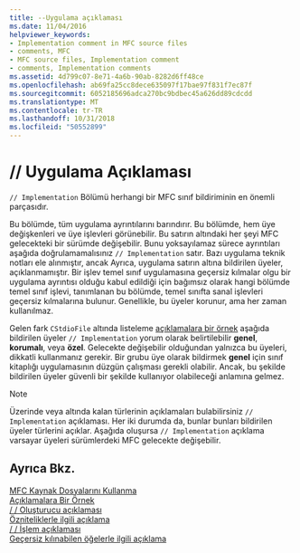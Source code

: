 ```yaml
---
title: --Uygulama açıklaması
ms.date: 11/04/2016
helpviewer_keywords:
- Implementation comment in MFC source files
- comments, MFC
- MFC source files, Implementation comment
- comments, Implementation comments
ms.assetid: 4d799c07-8e71-4a6b-90ab-8282d6ff48ce
ms.openlocfilehash: ab69fa25cc8dece635097f17bae97f831f7ec87f
ms.sourcegitcommit: 6052185696adca270bc9bdbec45a626dd89cdcdd
ms.translationtype: MT
ms.contentlocale: tr-TR
ms.lasthandoff: 10/31/2018
ms.locfileid: "50552899"
---
```

# <a name="-implementation-comment"></a>// Uygulama Açıklaması

`// Implementation` Bölümü herhangi bir MFC sınıf bildiriminin en önemli parçasıdır.

Bu bölümde, tüm uygulama ayrıntılarını barındırır. Bu bölümde, hem üye değişkenleri ve üye işlevleri görünebilir. Bu satırın altındaki her şeyi MFC gelecekteki bir sürümde değişebilir. Bunu yoksayılamaz sürece ayrıntıları aşağıda doğrulamamalısınız `// Implementation` satır. Bazı uygulama teknik notları ele alınmıştır, ancak Ayrıca, uygulama satırın altına bildirilen üyeler, açıklanmamıştır. Bir işlev temel sınıf uygulamasına geçersiz kılmalar olgu bir uygulama ayrıntısı olduğu kabul edildiği için bağımsız olarak hangi bölümde temel sınıf işlevi, tanımlanan bu bölümde, temel sınıfta sanal işlevleri geçersiz kılmalarına bulunur. Genellikle, bu üyeler korunur, ama her zaman kullanılmaz.

Gelen fark `CStdioFile` altında listeleme [açıklamalara bir örnek](../mfc/an-example-of-the-comments.md) aşağıda bildirilen üyeler `// Implementation` yorum olarak belirtilebilir **genel**, **korumalı**, veya **özel**. Gelecekte değişebilir olduğundan yalnızca bu üyeleri, dikkatli kullanmanız gerekir. Bir grubu üye olarak bildirmek **genel** için sınıf kitaplığı uygulamasının düzgün çalışması gerekli olabilir. Ancak, bu şekilde bildirilen üyeler güvenli bir şekilde kullanıyor olabileceği anlamına gelmez.

> [!NOTE]
>  Üzerinde veya altında kalan türlerinin açıklamaları bulabilirsiniz `// Implementation` açıklaması. Her iki durumda da, bunlar bunları bildirilen üyeler türlerini açıklar. Aşağıda oluşursa `// Implementation` açıklama varsayar üyeleri sürümlerdeki MFC gelecekte değişebilir.

## <a name="see-also"></a>Ayrıca Bkz.

[MFC Kaynak Dosyalarını Kullanma](../mfc/using-the-mfc-source-files.md)<br/>
[Açıklamalara Bir Örnek](../mfc/an-example-of-the-comments.md)<br/>
[/ / Oluşturucu açıklaması](../mfc/decrement-constructors-comment.md)<br/>
[Özniteliklerle ilgili açıklama](../mfc/decrement-attributes-comment.md)<br/>
[/ / İşlem açıklaması](../mfc/decrement-operations-comment.md)<br/>
[Geçersiz kılınabilen öğelerle ilgili açıklama](../mfc/decrement-overridables-comment.md)

